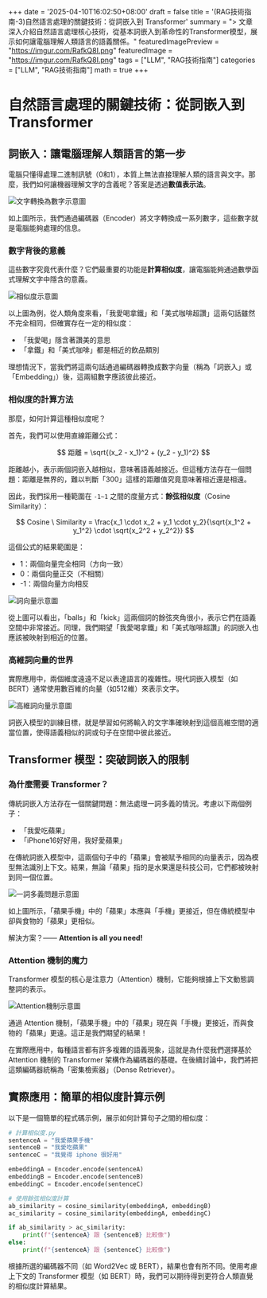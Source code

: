 +++
date = '2025-04-10T16:02:50+08:00'
draft = false
title = '(RAG技術指南-3)自然語言處理的關鍵技術：從詞嵌入到 Transformer'
summary = "> 文章深入介紹自然語言處理核心技術，從基本詞嵌入到革命性的Transformer模型，展示如何讓電腦理解人類語言的語義關係。"
featuredImagePreview = "https://imgur.com/RafkQ8I.png"
featuredImage = "https://imgur.com/RafkQ8I.png"
tags = ["LLM", "RAG技術指南"]
categories = ["LLM", "RAG技術指南"]
math = true
+++

# 自然語言處理的關鍵技術：從詞嵌入到 Transformer

## 詞嵌入：讓電腦理解人類語言的第一步

電腦只懂得處理二進制訊號（0和1），本質上無法直接理解人類的語言與文字。那麼，我們如何讓機器理解文字的含義呢？答案是透過**數值表示法**。

![文字轉換為數字示意圖](https://imgur.com/WzBYrof.png)

如上圖所示，我們通過編碼器（Encoder）將文字轉換成一系列數字，這些數字就是電腦能夠處理的信息。

### 數字背後的意義

這些數字究竟代表什麼？它們最重要的功能是**計算相似度**，讓電腦能夠通過數學函式理解文字中隱含的意義。

![相似度示意圖](https://imgur.com/QqMGdV7.png)

以上圖為例，從人類角度來看，「我愛喝拿鐵」和「美式咖啡超讚」這兩句話雖然不完全相同，但確實存在一定的相似度：
- 「我愛喝」隱含著讚美的意思
- 「拿鐵」和「美式咖啡」都是相近的飲品類別

理想情況下，當我們將這兩句話通過編碼器轉換成數字向量（稱為「詞嵌入」或「Embedding」）後，這兩組數字應該彼此接近。

### 相似度的計算方法

那麼，如何計算這種相似度呢？

首先，我們可以使用直線距離公式：

$$ 距離 = \sqrt{(x_2 - x_1)^2 + (y_2 - y_1)^2} $$

距離越小，表示兩個詞嵌入越相似，意味著語義越接近。但這種方法存在一個問題：距離是無界的，難以判斷「300」這樣的距離值究竟意味著相近還是相遠。

因此，我們採用一種範圍在 `-1~1` 之間的度量方式：**餘弦相似度**（Cosine Similarity）：

$$ Cosine \ Similarity = \frac{x_1 \cdot x_2 + y_1 \cdot y_2}{\sqrt{x_1^2 + y_1^2} \cdot \sqrt{x_2^2 + y_2^2}} $$

這個公式的結果範圍是：
- 1：兩個向量完全相同（方向一致）
- 0：兩個向量正交（不相關）
- -1：兩個向量方向相反

![詞向量示意圖](https://imgur.com/9c3ISa6.png)

從上圖可以看出，「balls」和「kick」這兩個詞的餘弦夾角很小，表示它們在語義空間中非常接近。同理，我們期望「我愛喝拿鐵」和「美式咖啡超讚」的詞嵌入也應該被映射到相近的位置。

### 高維詞向量的世界

實際應用中，兩個維度遠遠不足以表達語言的複雜性。現代詞嵌入模型（如BERT）通常使用數百維的向量（如512維）來表示文字。

![高維詞向量示意圖](https://imgur.com/QXiEnth.png)

詞嵌入模型的訓練目標，就是學習如何將輸入的文字準確映射到這個高維空間的適當位置，使得語義相似的詞或句子在空間中彼此接近。

## Transformer 模型：突破詞嵌入的限制

### 為什麼需要 Transformer？

傳統詞嵌入方法存在一個關鍵問題：無法處理一詞多義的情況。考慮以下兩個例子：
- 「我愛吃蘋果」
- 「iPhone16好好用，我好愛蘋果」

在傳統詞嵌入模型中，這兩個句子中的「蘋果」會被賦予相同的向量表示，因為模型無法識別上下文。結果，無論「蘋果」指的是水果還是科技公司，它們都被映射到同一個位置。

![一詞多義問題示意圖](https://imgur.com/0g046Ot.png)

如上圖所示，「蘋果手機」中的「蘋果」本應與「手機」更接近，但在傳統模型中卻與食物的「蘋果」更相似。

解決方案？—— **Attention is all you need!**

### Attention 機制的魔力

Transformer 模型的核心是注意力（Attention）機制，它能夠根據上下文動態調整詞的表示。

![Attention機制示意圖](https://imgur.com/egEQSgs.png)

通過 Attention 機制，「蘋果手機」中的「蘋果」現在與「手機」更接近，而與食物的「蘋果」更遠。這正是我們期望的結果！

在實際應用中，每種語言都有許多複雜的語義現象，這就是為什麼我們選擇基於 Attention 機制的 Transformer 架構作為編碼器的基礎。在後續討論中，我們將把這類編碼器統稱為「密集檢索器」（Dense Retriever）。

## 實際應用：簡單的相似度計算示例

以下是一個簡單的程式碼示例，展示如何計算句子之間的相似度：

```python
# 計算相似度.py
sentenceA = "我愛蘋果手機"
sentenceB = "我愛吃蘋果"
sentenceC = "我覺得 iphone 很好用"

embeddingA = Encoder.encode(sentenceA)
embeddingB = Encoder.encode(sentenceB)
embeddingC = Encoder.encode(sentenceC)

# 使用餘弦相似度計算
ab_similarity = cosine_similarity(embeddingA, embeddingB)
ac_similarity = cosine_similarity(embeddingA, embeddingC)

if ab_similarity > ac_similarity:
    print(f"{sentenceA} 跟 {sentenceB} 比較像")
else:
    print(f"{sentenceA} 跟 {sentenceC} 比較像")
```
根據所選的編碼器不同（如 Word2Vec 或 BERT），結果也會有所不同。使用考慮上下文的 Transformer 模型（如 BERT）時，我們可以期待得到更符合人類直覺的相似度計算結果。
